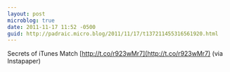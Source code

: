 ```yaml
---
layout: post
microblog: true
date: 2011-11-17 11:52 -0500
guid: http://padraic.micro.blog/2011/11/17/t137211455316561920.html
---
```

Secrets of iTunes Match [http://t.co/r923wMr7](http://t.co/r923wMr7) (via Instapaper)
